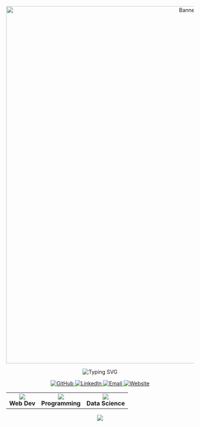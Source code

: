 <!-- Full-Screen Banner -->
<div align="center" style="margin: 0; padding: 0;">
  <img src="SOUVIK RANA BANNER.png" alt="Banner" style="width: 100vw; max-width: 100%; border-radius: 0;" />
</div>

<!-- Animated Typing Name & Title -->
<p align="center">
  <img src="https://readme-typing-svg.herokuapp.com?font=Fira+Code&size=28&pause=1000&color=B8CDD0&center=true&vCenter=true&width=600&lines=Hi%2C+I'm+Souvik+Rana+👋;Aspiring+Software+Engineer;Web+Developer;Data+Enthusiast" alt="Typing SVG" />

</p>
<!-- Social Links -->
<p align="center">
  <a href="https://github.com/Souvik-Rana">
    <img src="https://img.shields.io/badge/GitHub-Souvik--Rana-181717?style=for-the-badge&logo=github" alt="GitHub" />
  </a>
  <a href="https://linkedin.com/in/souvik-rana-sr17/">
    <img src="https://img.shields.io/badge/LinkedIn-Souvik_Rana-blue?style=for-the-badge&logo=linkedin&logoColor=white" alt="LinkedIn" />
  </a>
  <a href="mailto:rana.souvik17@gmail.com">
    <img src="https://img.shields.io/badge/Email-rana.souvik17%40gmail.com-D14836?style=for-the-badge&logo=gmail" alt="Email" />
  </a>
  <a href="https://souvik-rana.vercel.app/">
    <img src="https://img.shields.io/badge/Website-souvik--rana.vercel.app-purple?style=for-the-badge&logo=google-chrome" alt="Website" />
  </a>
</p>

<!-- Quick Info Cards -->
<table align="center">
  <tr>
    <td align="center">
      <img src="https://skillicons.dev/icons?i=react,nextjs,nodejs,js,html,css" /><br />
      <b>Web Dev</b>
    </td>
    <td align="center">
      <img src="https://skillicons.dev/icons?i=python,java,cpp,git,github" /><br />
      <b>Programming</b>
    </td>
    <td align="center">
      <img src="https://skillicons.dev/icons?i=mysql,mongodb,streamlit,jupyter" /><br />
      <b>Data Science</b>
    </td>
  </tr>
</table>

<!-- Aesthetic Footer -->
<div align="center">
  <img src="https://capsule-render.vercel.app/api?type=waving&color=0d1117&height=120&section=footer" />
</div>
